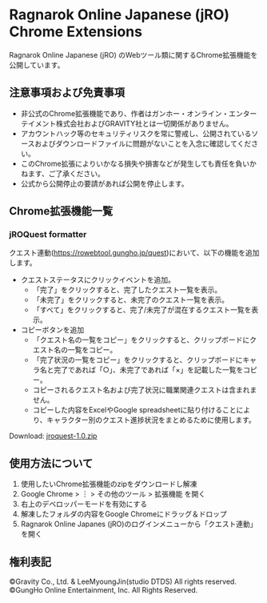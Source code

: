 # Ragnarok Online Japanese (jRO) Chrome Extensions

Ragnarok Online Japanese (jRO) のWebツール類に関するChrome拡張機能を公開しています。

## 注意事項および免責事項

- 非公式のChrome拡張機能であり、作者はガンホー・オンライン・エンターテイメント株式会社およびGRAVITY社とは一切関係がありません。
- アカウントハック等のセキュリティリスクを常に警戒し、公開されているソースおよびダウンロードファイルに問題がないことを入念に確認してください。
- このChrome拡張によりいかなる損失や損害などが発生しても責任を負いかねます、ご了承ください。
- 公式から公開停止の要請があれば公開を停止します。

## Chrome拡張機能一覧

### jROQuest formatter

クエスト連動(https://rowebtool.gungho.jp/quest)において、以下の機能を追加します。

- クエストステータスにクリックイベントを追加。
  - 「完了」をクリックすると、完了したクエスト一覧を表示。
  - 「未完了」をクリックすると、未完了のクエスト一覧を表示。
  - 「すべて」をクリックすると、完了/未完了が混在するクエスト一覧を表示。
- コピーボタンを追加
  - 「クエスト名の一覧をコピー」をクリックすると、クリップボードにクエスト名の一覧をコピー。
  - 「完了状況の一覧をコピー」をクリックすると、クリップボードにキャラ名と完了であれば「○」、未完了であれば「×」を記載した一覧をコピー。
  - コピーされるクエスト名および完了状況に職業関連クエストは含まれません。
  - コピーした内容をExcelやGoogle spreadsheetに貼り付けることにより、キャラクター別のクエスト進捗状況をまとめるために使用します。

Download: [jroquest-1.0.zip](https://github.com/full-deviation/rochrome/raw/master/dist/jroquest-1.0.zip)

## 使用方法について

1. 使用したいChrome拡張機能のzipをダウンロードし解凍
1. Google Chrome > ︙ > その他のツール > 拡張機能 を開く
1. 右上のデベロッパーモードを有効にする
1. 解凍したフォルダの内容をGoogle Chromeにドラッグ＆ドロップ
1. Ragnarok Online Japanes (jRO)のログインメニューから「クエスト連動」を開く

## 権利表記

©Gravity Co., Ltd. & LeeMyoungJin(studio DTDS) All rights reserved.
©GungHo Online Entertainment, Inc. All Rights Reserved.
